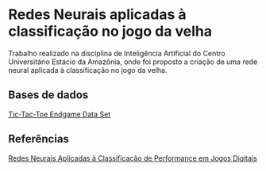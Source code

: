 # Redes Neurais aplicadas à classificação no jogo da velha

Trabalho realizado na disciplina de Inteligência Artificial do Centro Universitário Estácio da Amazônia, onde foi proposto a criação de uma rede neural aplicada à classificação no jogo da velha.

## Bases de dados
[Tic-Tac-Toe Endgame Data Set](http://archive.ics.uci.edu/ml/datasets/Tic-Tac-Toe+Endgame)

## Referências
[Redes Neurais Aplicadas à Classificação de Performance em Jogos Digitais](https://eventos.ufpr.br/smne/SMNE2017/paper/viewFile/596/261)
